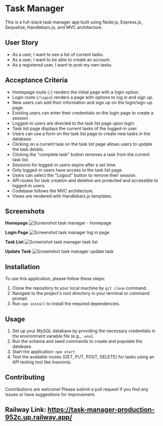 # Task Manager

This is a full-stack task manager app built using Node.js, Express.js, Sequelize, Handlebars.js, and MVC architecture.


## User Story

- As a user, I want to see a list of current tasks.
- As a user, I want to be able to create an account.
- As a registered user, I want to post my own tasks.


## Acceptance Criteria

- Homepage route (`/`) renders the initial page with a login option.
- Login route (`/login`) renders a page with options to log in and sign up.
- New users can add their information and sign up on the login/sign-up page.
- Existing users can enter their credentials on the login page to create a session.
- Logged-in users are directed to the task list page upon login.
- Task list page displays the current tasks of the logged-in user.
- Users can use a form on the task list page to create new tasks in the database.
- Clicking on a current task on the task list page allows users to update the task details.
- Clicking the "complete task" button removes a task from the current task list.
- Sessions for logged-in users expire after a set time.
- Only logged-in users have access to the task list page.
- Users can select the "Logout" button to remove their session.
- API routes for task creation and deletion are protected and accessible to logged-in users.
- Codebase follows the MVC architecture.
- Views are rendered with Handlebars.js templates.


## Screenshots

**Homepage**
![Screenshot task manager - homepage](https://github.com/troy-earle/Task_Manager/assets/124220654/7189351e-795d-45a8-a75d-d1664b4fb900)

**Login Page**
![Screenshot task manager log in page](https://github.com/troy-earle/Task_Manager/assets/124220654/afe15418-d8b6-4c18-ba02-1c8d58316e25)

**Task List**
![Screenshot task manager task list](https://github.com/troy-earle/Task_Manager/assets/124220654/cfec38bf-a561-4eff-be0c-9c197e018ed5)

**Update Task**
![Screenshot task manager update task](https://github.com/troy-earle/Task_Manager/assets/124220654/96b9fd4e-414e-4dcb-84ac-a3f50fd1abe7)



## Installation

To use this application, please follow these steps:
1. Clone the repository to your local machine by `git clone` command.
2. Navigate to the project's root directory in your terminal or command prompt.
3. Run `npm install` to install the required dependencies.


## Usage

1. Set up your MySQL database by providing the necessary credentials in the environment variable file (e.g., `.env`).
2. Run the schema and seed commands to create and populate the database.
3. Start the application: `npm start`
4. Test the available routes (GET, PUT, POST, DELETE) for tasks using an API testing tool like Insomnia.


## Contributing

Contributions are welcome! Please submit a pull request if you find any issues or have suggestions for improvement.


## Railway Link: https://task-manager-production-952c.up.railway.app/ 


